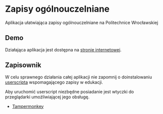 # Zapisy ogólnouczelniane

Aplikacja ułatwiająca zapisy ogólnouczelniane na Politechnice Wrocławskiej

## Demo

Działająca aplikacja jest dostępna na [stronie internetowej](https://zapisyogolnouczelnianepwr.tk/).

## Zapisownik

W celu sprawnego działania całej aplikacji nie zapomnij o doinstalowaniu [userscripta](https://zapisyogolnouczelnianepwr.tk/zapisownik/zapisownik.user.js) wspomagającego zapisy w edukacji.

Aby uruchomić userscript niezbędne posiadanie jest wtyczki do przeglądarki umożliwiającej jego obsługę.
* [Tampermonkey](https://www.tampermonkey.net/)